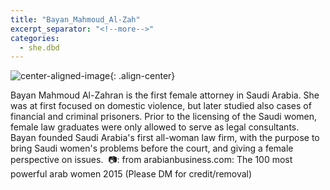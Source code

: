 ```yaml
---
title: "Bayan_Mahmoud_Al-Zah"
excerpt_separator: "<!--more-->"
categories:
  - she.dbd
---
```



![center-aligned-image](https://cdn.pixabay.com/photo/2020/10/26/16/56/man-5687861_1280.png){: .align-center}

Bayan Mahmoud Al-Zahran is the first female attorney in Saudi Arabia. She was at first focused on domestic violence, but later studied also cases of financial and criminal prisoners. Prior to the licensing of the Saudi women, female law graduates were only allowed to serve as legal consultants. Bayan founded Saudi Arabia's first all-woman law firm, with the purpose to bring Saudi women's problems before the court, and giving a female perspective on issues.⁠
⁠
📷: from arabianbusiness.com: The 100 most powerful arab women 2015⁠
(Please DM for credit/removal)⁠
